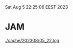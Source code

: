 Sat Aug  5 22:25:06 EEST 2023
# JAM
<a href='./cache/202308/05_22.log'>./cache/202308/05_22.log</a>
